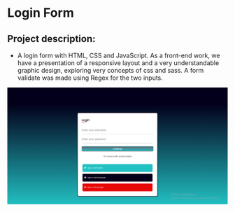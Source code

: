 # Login Form
## Project description:
- A login form with HTML, CSS and JavaScript. As a front-end work, we have a presentation of a responsive layout and a very understandable graphic design, exploring very concepts of css and sass. A form validate was made using Regex for the two inputs.<br>
<div>
    <img src="./img/telalogin.png" alt="tela login">
</div>
